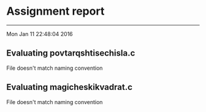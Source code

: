 # Assignment report
---
Mon Jan 11 22:48:04 2016

## Evaluating povtarqshtisechisla.c

File doesn't match naming convention

## Evaluating magicheskikvadrat.c

File doesn't match naming convention

